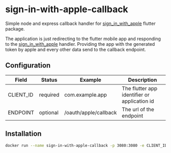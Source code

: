 # sign-in-with-apple-callback

Simple node and express callback handler for [sign_in_with_apple](https://pub.dev/packages/sign_in_with_apple) flutter
package.

The application is just redirecting to the flutter mobile app and responding to
the [sign_in_with_apple](https://pub.dev/packages/sign_in_with_apple) handler. Providing the app with the generated
token by apple and every other data send to the callback endpoint.

## Configuration

| Field     | Status   | Example               | Description                                  |
|-----------|----------|-----------------------|----------------------------------------------|
| CLIENT_ID | required | com.example.app       | The flutter app identifier or application id |
| ENDPOINT  | optional | /oauth/apple/callback | The url of the endpoint                      |

## Installation

```bash
docker run --name sign-in-with-apple-callback -p 3080:3080 -e CLIENT_ID="com.example.app" -e ENDPOINT="/oauth/apple/callback" -d ghcr.io/byjoker8625/sign-in-with-apple-callback:latest
```






